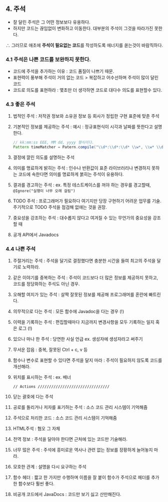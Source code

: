 ## 4. 주석

- 잘 달린 주석은 그 어떤 정보보다 유용하다. 
- 하지만 코드는 끊임없이 변화하고 이동한다. 대부분의 주석이 그것을 따라가진 못한다.

∴ 그러므로 애초에 **주석이 필요없는 코드**를 작성하도록 에너지를 쏟는것이 바람직하다.

### 4.1 주석은 나쁜 코드를 보완하지 못한다.

- 코드에 주석을 추가하는 이유 : 코드 품질이 나쁘기 때문.
- 표현력이 풍부해 주석이 거의 없는 코드 > 복잡하고 어수선하며 주석이 많이 달린 코드
- 코드로 의도를 표현하라 : 몇초만 더 생각하면 코드로 대다수 의도를 표현할수 있다.

### 4.3 좋은 주석

1. 법적인 주석 : 저작권 정보와 소유권 정보 등 회사가 정립한 구현 표준에 맞춘 주석

2. 기본적인 정보를 제공하는 주석 : 
예시 : 정규표현식이 시각과 날짜를 뜻한다고 설명한다.

    ```java
    // kk:mm:ss EEE, MM dd, yyyy 형식이다.
    Pattern timeMatcher = Patern.compile("\\d*:\\d*:\\d* \\w*, \\w* \\d*, \\d*");
    ```

3. 결정에 깔린 의도를 설명하는 주석

4. 의미를 명료하게 밝히는 주석 : 인수나 반환값이 표준 라이브러리나 변경하지 못하는 코드에 속한다면 의미를 명료하게 붉히는 주석이 유용하다.

5. 결과를 경고하는 주석 : ex. 특정 테스트케이스를 꺼야 하는 경우를 경고할때, `@Ignore("실행이 너무 오래 걸림")`

8. TODO 주석 : 프로그래머가 필요하다 여기지만 당장 구현하기 어려운 업무를 기술. 주기적으로 TODO 주석을 점검해 없애는 것을 권장.


9. 중요성을 강조하는 주석 : 대수롭지 않다고 여겨질 수 있는 무언가의 중요성을 강조할 때

10. 공개 API에서 Javadocs

### 4.4 나쁜 주석

1. 주절거리는 주석 : 주석을 달기로 결정했다면 충분한 시간을 들여 최고의 주석을 달기로 노력하라.

2. 같은 이야기를 중복하는 주석 : 주석이 코드보다 더 많은 정보를 제공하지 못하고, 코드를 정당화하는 주석도 아닌 경우. 

3. 오해할 여지가 있는 주석 : 살짝 잘못된 정보를 제공해 프로그래머를 혼란에 빠트린다.

4. 의무적으로 다는 주석 : 모든 함수에 Javadoc을 다는 경우 (!)

5. 이력을 기록하는 주석 : 편집할때마다 지금까지 변경사항을 모두 기록하는 일지 혹은 로그 (!)

6. 있으나 마나 한 주석 : 당연한 사실 언급 ex. 생성자에 생성자라고 써주기

7. 무서운 잡음 : 중복, 잘못된 Ctrl + c, v 등

8. 함수나 변수로 표현할 수 있다면 주석을 달지 마라 : 주석이 필요하지 않도록 코드를 개선해라.
9. 위치를 표시하는 주석 : ex. 배너

    ```
    // Actions ////////////////////////////////
    ```

10. 닫는 괄호에 다는 주석
11. 공로를 돌리거나 저자를 표기하는 주석 : 소스 코드 관리 시스템이 기억해줌
12. 주석으로 처리한 코드 : 소스 코드 관리 시스템이 기억해줌
13. HTML주석 : 혐오 그 자체
14. 전역 정보 : 주석을 달아야 한다면 근처에 있는 코드만 기술해라.
15. 너무 많은 주석 : 주석에 흥미로운 역사나 관련 없는 정보를 장황하게 늘어놓지 마라.
16. 모호한 관계 : 설명을 다시 요구하는 주석
17. 함수 헤더 : 짧고 한 가지만 수행하며 이름을 잘 붙이 함수가 주석으로 헤더를 추가한 함수보다 훨씬 좋다.
18. 비공개 코드에서 JavaDocs : 코드만 보기 싫고 산만해진다.
